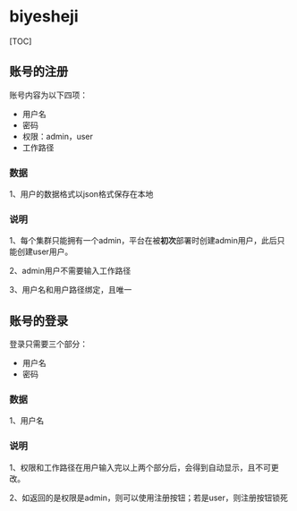 # biyesheji

[TOC]

## 账号的注册

账号内容为以下四项：

- 用户名
- 密码
- 权限：admin，user
- 工作路径

### 数据

1、用户的数据格式以json格式保存在本地

### 说明

1、每个集群只能拥有一个admin，平台在被**初次**部署时创建admin用户，此后只能创建user用户。

2、admin用户不需要输入工作路径

3、用户名和用户路径绑定，且唯一



## 账号的登录

登录只需要三个部分：

- 用户名
- 密码

### 数据

1、用户名

### 说明

1、权限和工作路径在用户输入完以上两个部分后，会得到自动显示，且不可更改。

2、如返回的是权限是admin，则可以使用注册按钮；若是user，则注册按钮锁死

